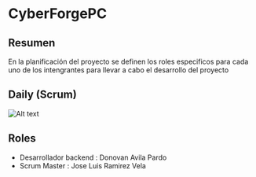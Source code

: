 # CyberForgePC
## Resumen
En la planificación del proyecto se definen los roles especificos para cada uno de los intengrantes para llevar a cabo el desarrollo del proyecto

## Daily (Scrum)
![Alt text](https://i.ibb.co/BL6s7FX/Proyecto-ACA.png "a title")


## Roles
- Desarrollador backend : Donovan Avila Pardo
- Scrum Master : Jose Luis Ramirez Vela
